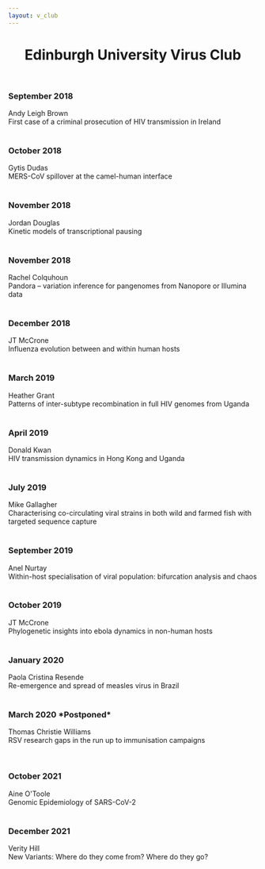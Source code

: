 ```yaml
---
layout: v_club
---
```


<!-- Two -->
<div class="inner">
    <header class="major">
        <h1>Edinburgh University Virus Club</h1>
    </header>
    <!-- <span class="image main"><img src="images/pic11.jpg" alt="" /></span> -->
    <p><h3>September 2018</h3>
        Andy Leigh Brown <br /> 
            First case of a criminal prosecution of HIV transmission in Ireland<br />
    <br /><h3>October 2018</h3>
        Gytis Dudas <br />
            MERS-CoV spillover at the camel-human interface<br />
    <br /><h3>November 2018</h3>
        Jordan Douglas <br />
            Kinetic models of transcriptional pausing<br />
    <br /><h3>November 2018</h3>
        Rachel Colquhoun<br />
            Pandora – variation inference for pangenomes from Nanopore or Illumina data<br />
    <br /><h3>December 2018</h3>
        JT McCrone<br />
            Influenza evolution between and within human hosts<br />
    <br /><h3>March 2019</h3>
        Heather Grant<br />
            Patterns of inter-subtype recombination in full HIV genomes from Uganda<br />
    <br />
    <h3>April 2019</h3>
        Donald Kwan<br /> 
            HIV transmission dynamics in Hong Kong and Uganda<br />
    <br /><h3>July 2019</h3>
        Mike Gallagher<br /> 
            Characterising co-circulating viral strains in both wild and farmed fish with targeted sequence capture<br />
    <br /><h3>September 2019</h3>
        Anel Nurtay<br />
            Within-host specialisation of viral population: bifurcation analysis and chaos<br />
    <br /><h3>October 2019</h3>
        JT McCrone<br />
            Phylogenetic insights into ebola dynamics in non-human hosts<br />
    <br /><h3>January 2020</h3>
        Paola Cristina Resende<br />
            Re-emergence and spread of measles virus in Brazil<br />
    <br /><h3>March 2020 *Postponed*</h3>
        Thomas Christie Williams<br />
            RSV research gaps in the run up to immunisation campaigns<br>
    </p>
    <br /><h3>October 2021</h3>
        Aine O'Toole<br />
            Genomic Epidemiology of SARS-CoV-2<br />
    <br /><h3>December 2021</h3>
        Verity Hill<br />
            New Variants: Where do they come from? Where do they go?<br />
</div>

